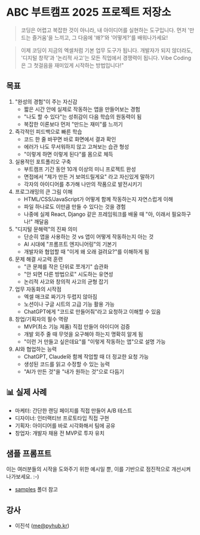 # ABC 부트캠프 2025 프로젝트 저장소

> 코딩은 어렵고 복잡한 것이 아니라, 내 아이디어를 실현하는 도구입니다.
> 먼저 '만드는 즐거움'을 느끼고, 그 다음에 '왜?'와 '어떻게?'를 배워나가세요!

> 이제 코딩이 지금의 엑셀처럼 기본 업무 도구가 됩니다.
> 개발자가 되지 않더라도, '디지털 창작'과 '논리적 사고'는 모든 직업에서 경쟁력이 됩니다.
> Vibe Coding은 그 첫걸음을 재미있게 시작하는 방법입니다!"

## 목표

1. "완성의 경험"이 주는 자신감
    - 짧은 시간 안에 실제로 작동하는 앱을 만들어보는 경험
    - "나도 할 수 있다"는 성취감이 다음 학습의 원동력이 됨
    - 복잡한 이론보다 먼저 "만드는 재미"를 느끼기
2. 즉각적인 피드백으로 빠른 학습
    - 코드 한 줄 바꾸면 바로 화면에서 결과 확인
    - 에러가 나도 무서워하지 않고 고쳐보는 습관 형성
    - "이렇게 하면 이렇게 된다"를 몸으로 체득
3. 실용적인 포트폴리오 구축
    - 부트캠프 기간 동안 10개 이상의 미니 프로젝트 완성
    - 면접에서 "제가 만든 거 보여드릴게요" 라고 자신있게 말하기
    - 각자의 아이디어를 추가해 나만의 작품으로 발전시키기
4. 프로그래밍의 큰 그림 이해
    - HTML/CSS/JavaScript가 어떻게 함께 작동하는지 자연스럽게 이해
    - 파일 하나로도 이만큼 만들 수 있다는 것을 경험
    - 나중에 실제 React, Django 같은 프레임워크를 배울 때 "아, 이래서 필요하구나!" 깨달음
1. "디지털 문해력"의 진짜 의미
    - 단순히 앱을 사용하는 것 vs 앱이 어떻게 작동하는지 아는 것
    - AI 시대에 "프롬프트 엔지니어링"의 기본기
    - 개발자와 협업할 때 "이게 왜 오래 걸려요?"를 이해하게 됨
6. 문제 해결 사고력 훈련
    - "큰 문제를 작은 단위로 쪼개기" 습관화
    - "안 되면 다른 방법으로" 시도하는 유연성
    - 논리적 사고와 창의적 사고의 균형 잡기
7. 업무 자동화의 시작점
    - 엑셀 매크로 짜기가 두렵지 않아짐
    - 노션이나 구글 시트의 고급 기능 활용 가능
    - ChatGPT에게 "코드로 만들어줘"라고 요청하고 이해할 수 있음
8. 창업/기획자의 필수 역량
    - MVP(최소 기능 제품) 직접 만들어 아이디어 검증
    - 개발 외주 줄 때 무엇을 요구해야 하는지 명확히 알게 됨
    - "이런 거 만들고 싶은데요"를 "이렇게 작동하는 앱"으로 설명 가능
9. AI와 협업하는 능력
    - ChatGPT, Claude와 함께 작업할 때 더 정교한 요청 가능
    - 생성된 코드를 읽고 수정할 수 있는 능력
    - "AI가 만든 것"을 "내가 원하는 것"으로 다듬기

## 📊 실제 사례

+ 마케터: 간단한 랜딩 페이지를 직접 만들어 A/B 테스트
+ 디자이너: 인터랙티브 프로토타입 직접 구현
+ 기획자: 아이디어를 바로 시각화해서 팀에 공유
+ 창업자: 개발자 채용 전 MVP로 투자 유치

## 샘플 프롬프트

이는 여러분들의 시작을 도와주기 위한 예시일 뿐, 이를 기반으로 점진적으로 개선시켜나가보세요. :-)

+ [samples](./samples/) 폴더 참고

## 강사

+ 이진석 (me@pyhub.kr)

